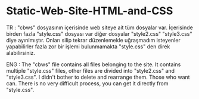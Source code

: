 # Static-Web-Site-HTML-and-CSS
TR : "cbws" dosyasının içerisinde web siteye ait tüm dosyalar var. İçerisinde birden fazla "style.css" dosyası var diğer dosyalar "style2.css" "style3.css" diye ayırılmıştır. Onları silip tekrar düzenlemekle uğraşmadım isteyenler yapabilirler fazla zor bir işlemi bulunmamakta "style.css" den direk alabilirsiniz.  

ENG : The "cbws" file contains all files belonging to the site. It contains multiple "style.css" files, other files are divided into "style2.css" and "style3.css". I didn't bother to delete and rearrange them. Those who want can. There is no very difficult process, you can get it directly from "style.css".
